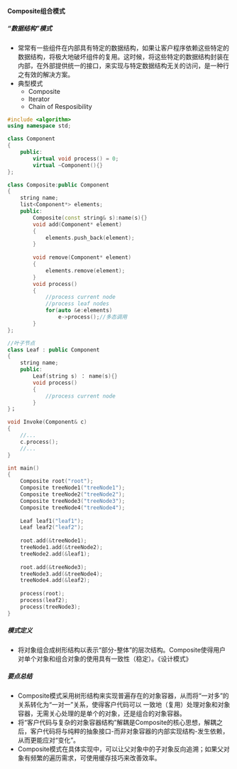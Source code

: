 #### Composite组合模式

##### “数据结构”模式

- 常常有一些组件在内部具有特定的数据结构，如果让客户程序依赖这些特定的数据结构，将极大地破坏组件的复用。这时候，将这些特定的数据结构封装在内部，在外部提供统一的接口，来实现与特定数据结构无关的访问，是一种行之有效的解决方案。
- 典型模式
  - Composite
  - Iterator
  - Chain of Resposibility

```c++
#include <algorithm>
using namespace std;

class Component
{
    public:
    	virtual void process() = 0;
    	virtual ~Component(){}
};

class Composite:public Component
{
	string name;
	list<Component*> elements;
	public:
		Composite(const string& s):name(s){}
		void add(Component* element)
		{
			elements.push_back(element);
		}
		
		void remove(Component* element)
		{
			elements.remove(element);
		}
		void process()
		{
			//process current node
			//process leaf nodes
			for(auto &e:elements)
				e->process();//多态调用
		}
};

//叶子节点
class Leaf : public Component
{
	string name;
	public:
		Leaf(string s) ： name(s){}
		void process()
		{
			//process current node
		}
}；

void Invoke(Component& c)
{
    //...
    c.process();
    //...
}

int main()
{
    Composite root("root");
    Composite treeNode1("treeNode1");
    Composite treeNode2("treeNode2");
    Composite treeNode3("treeNode3");
    Composite treeNode4("treeNode4");
    
    Leaf leaf1("leaf1");
    Leaf leaf2("leaf2");
    
    root.add(&treeNode1);
    treeNode1.add(&treeNode2);
    treeNode2.add(&leaf1);
    
    root.add(&treeNode3);
    treeNode3.add(&treeNode4);
    treeNode4.add(&leaf2);
    
    process(root);
    process(leaf2);
    process(treeNode3);
}
```

##### 模式定义

- 将对象组合成树形结构以表示“部分-整体”的层次结构。Composite使得用户对单个对象和组合对象的使用具有一致性（稳定）。《设计模式》

##### 要点总结

- Composite模式采用树形结构来实现普遍存在的对象容器，从而将“一对多”的关系转化为“一对一”关系，使得客户代码可以 一致地（复用）处理对象和对象容器，无需关心处理的是单个的对象，还是组合的对象容器。
- 将“客户代码与复杂的对象容器结构”解耦是Composite的核心思想，解耦之后，客户代码将与纯粹的抽象接口-而非对象容器的内部实现结构-发生依赖，从而更能应对“变化”。
- Composite模式在具体实现中，可以让父对象中的子对象反向追溯；如果父对象有频繁的遍历需求，可使用缓存技巧来改善效率。
